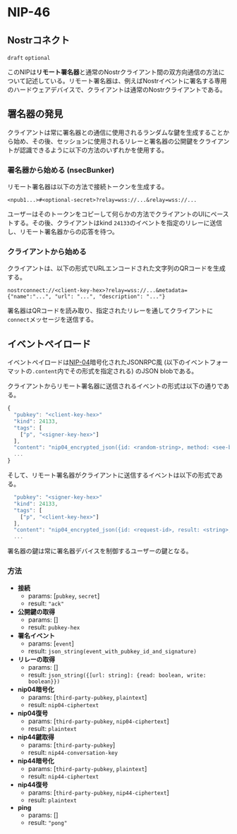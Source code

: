 NIP-46
======

Nostrコネクト
-------------

`draft` `optional`

このNIPは**リモート署名器**と通常のNostrクライアント間の双方向通信の方法について記述している。リモート署名器は、例えばNostrイベントに署名する専用のハードウェアデバイスで、クライアントは通常のNostrクライアントである。

## 署名器の発見

クライアントは常に署名器との通信に使用されるランダムな鍵を生成することから始め、その後、セッションに使用されるリレーと署名器の公開鍵をクライアントが認識できるように以下の方法のいずれかを使用する。

### 署名器から始める (nsecBunker)

リモート署名器は以下の方法で接続トークンを生成する。

```
<npub1...>#<optional-secret>?relay=wss://...&relay=wss://...
```

ユーザーはそのトークンをコピーして何らかの方法でクライアントのUIにペーストする。その後、クライアントはkind `24133`のイベントを指定のリレーに送信し、リモート署名器からの応答を待つ。

### クライアントから始める

クライアントは、以下の形式でURLエンコードされた文字列のQRコードを生成する。

```
nostrconnect://<client-key-hex>?relay=wss://...&metadata={"name":"...", "url": "...", "description": "..."}
```

署名器はQRコードを読み取り、指定されたリレーを通してクライアントに`connect`メッセージを送信する。

## イベントペイロード

イベントペイロードは[NIP-04](04.md)暗号化されたJSONRPC風 (以下のイベントフォーマットの`.content`内でその形式を指定される) のJSON blobである。

クライアントからリモート署名器に送信されるイベントの形式は以下の通りである。

```js
{
  "pubkey": "<client-key-hex>"
  "kind": 24133,
  "tags": [
    ["p", "<signer-key-hex>"]
  ],
  "content": "nip04_encrypted_json({id: <random-string>, method: <see-below>, params: [array_of_strings]})",
  ...
}
```

そして、リモート署名器がクライアントに送信するイベントは以下の形式である。

```js
  "pubkey": "<signer-key-hex>"
  "kind": 24133,
  "tags": [
    ["p", "<client-key-hex>"]
  ],
  "content": "nip04_encrypted_json({id: <request-id>, result: <string>, error: <reason-string>})",
  ...
```

署名器の鍵は常に署名器デバイスを制御するユーザーの鍵となる。

### 方法

- **接続**
  - params: [`pubkey`, `secret`]
  - result: `"ack"`
- **公開鍵の取得**
  - params: []
  - result: `pubkey-hex`
- **署名イベント**
  - params: [`event`]
  - result: `json_string(event_with_pubkey_id_and_signature)`
- **リレーの取得**
  - params: []
  - result: `json_string({[url: string]: {read: boolean, write: boolean}})`
- **nip04暗号化**
  - params: [`third-party-pubkey`, `plaintext`]
  - result: `nip04-ciphertext`
- **nip04復号**
  - params: [`third-party-pubkey`, `nip04-ciphertext`]
  - result: `plaintext`
- **nip44鍵取得**
  - params: [`third-party-pubkey`]
  - result: `nip44-conversation-key`
- **nip44暗号化**
  - params: [`third-party-pubkey`, `plaintext`]
  - result: `nip44-ciphertext`
- **nip44復号**
  - params: [`third-party-pubkey`, `nip44-ciphertext`]
  - result: `plaintext`
- **ping**
  - params: []
  - result: `"pong"`

